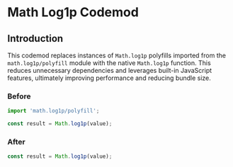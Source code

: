 # Math Log1p Codemod

## Introduction

This codemod replaces instances of `Math.log1p` polyfills imported from the `math.log1p/polyfill` module with the native `Math.log1p` function. This reduces unnecessary dependencies and leverages built-in JavaScript features, ultimately improving performance and reducing bundle size.

### Before

```javascript
import 'math.log1p/polyfill';

const result = Math.log1p(value);
```

### After

```javascript
const result = Math.log1p(value);
```